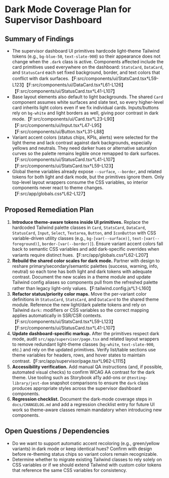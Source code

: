# Dark Mode Coverage Plan for Supervisor Dashboard

## Summary of Findings
- The supervisor dashboard UI primitives hardcode light-theme Tailwind tokens (e.g., `bg-blue-50`, `text-slate-900`) so their appearance does not change when the `.dark` class is active. Components affected include the card primitives used everywhere on the dashboard: `StatsCard`, `DataCard`, and `StatusCard` each set fixed background, border, and text colors that conflict with dark surfaces.【F:src/components/ui/StatsCard.tsx†L59-L123】【F:src/components/ui/DataCard.tsx†L61-L126】【F:src/components/ui/StatusCard.tsx†L41-L107】
- Base layout elements also default to light backgrounds. The shared `Card` component assumes white surfaces and slate text, so every higher-level card inherits light colors even if we fix individual cards. Inputs/buttons rely on `bg-white` and light borders as well, giving poor contrast in dark mode.【F:src/components/ui/Card.tsx†L23-L90】【F:src/components/ui/Input.tsx†L47-L95】【F:src/components/ui/Button.tsx†L31-L88】
- Variant accent colors (status chips, KPIs, alerts) were selected for the light theme and lack contrast against dark backgrounds, especially yellows and neutrals. They need darker hues or alternative saturation curves so the palette remains legible once remapped to dark surfaces.【F:src/components/ui/StatusCard.tsx†L41-L107】【F:src/components/ui/StatsCard.tsx†L59-L123】
- Global theme variables already expose `--surface`, `--border`, and related tokens for both light and dark mode, but the primitives ignore them. Only top-level layout wrappers consume the CSS variables, so interior components never react to theme changes.【F:src/app/globals.css†L62-L127】

## Proposed Remediation Plan
1. **Introduce theme-aware tokens inside UI primitives.** Replace the hardcoded Tailwind palette classes in `Card`, `StatsCard`, `DataCard`, `StatusCard`, `Input`, `Select`, `Textarea`, `Button`, and `IconButton` with CSS variable-driven utility classes (e.g., `bg-[var(--surface)]`, `text-[var(--foreground)]`, `border-[var(--border)]`). Ensure variant accent colors fall back to semantic CSS variables and add dark-specific overrides when variants require distinct hues.【F:src/app/globals.css†L62-L207】
2. **Rebuild the shared color scales for dark mode.** Partner with design to reshare primary/secondary/semantic palettes (success, warning, info, neutral) so each tone has both light and dark tokens with adequate contrast. Document the new scales in a theme module and update Tailwind config aliases so components pull from the refreshed palette rather than legacy light-only values.【F:tailwind.config.js†L1-L160】
3. **Refactor status/priority color maps.** Move the per-variant color definitions in `StatusCard`, `StatsCard`, and `DataCard` to the shared theme module. Reference the new light/dark palette tokens and rely on Tailwind `dark:` modifiers or CSS variables so the correct mapping applies automatically in SSR/CSR contexts.【F:src/components/ui/StatsCard.tsx†L59-L123】【F:src/components/ui/StatusCard.tsx†L41-L107】
4. **Update dashboard-specific markup.** After the primitives respect dark mode, audit `src/app/supervisor/page.tsx` and related layout wrappers to remove redundant light-theme classes (`bg-white`, `text-slate-900`, etc.) and rely on the updated primitives. Verify list/table sections use theme variables for headers, rows, and hover states to maintain contrast.【F:src/app/supervisor/page.tsx†L962-L1115】
5. **Accessibility verification.** Add manual QA instructions (and, if possible, automated visual checks) to confirm WCAG AA contrast for the dark theme. Use tooling such as Storybook a11y add-ons or `@testing-library/jest-dom` snapshot comparisons to ensure the `dark` class produces appropriate styles across the supervisor dashboard components.
6. **Regression checklist.** Document the dark-mode coverage steps in `docs/CHANGELOG.md` and add a regression checklist entry for future UI work so theme-aware classes remain mandatory when introducing new components.

## Open Questions / Dependencies
- Do we want to support automatic accent recoloring (e.g., green/yellow variants) in dark mode or keep identical hues? Confirm with design before re-theming status chips so variant colors remain recognizable.
- Determine whether to migrate existing Tailwind classes to rely solely on CSS variables or if we should extend Tailwind with custom color tokens that reference the same CSS variables for consistency.

